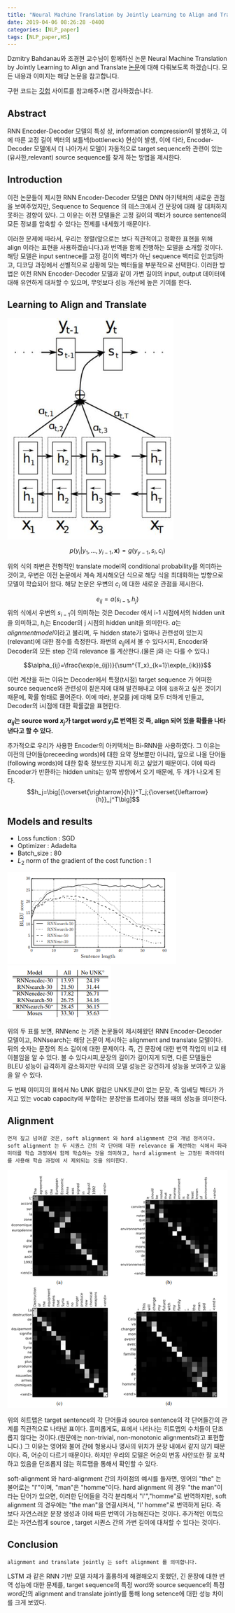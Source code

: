 ```yaml
---
title: "Neural Machine Translation by Jointly Learning to Align and Translate"
date: 2019-04-06 08:26:28 -0400
categories: [NLP_paper]
tags: [NLP_paper,HS]
---
```


Dzmitry Bahdanau와 조경현 교수님이 함께하신 논문 Neural Machine Translation by Jointly Learning to Align and Translate [논문](https://arxiv.org/abs/1409.0473)에 대해 다뤄보도록 하겠습니다. 모든 내용과 이미지는 해당 논문을 참고합니다.

구현 코드는 [깃헙](https://github.com/hskimim/Natural_language_Processing_self_study/tree/master/Attention_for_Seq2Seq) 사이트를 참고해주시면 감사하겠습니다.

## Abstract

RNN Encoder-Decoder 모델의 특성 상, information compression이 발생하고, 이에 따른 고정 길이 벡터의 보틀넥(bottleneck) 현상이 발생, 이에 다라, Encoder-Decoder 모델에서 더 나아가서 모델이 자동적으로 target sequence와 관련이 있는(유사한,relevant) source sequence를 찾게 하는 방법을 제시한다.

## Introduction

이전 논문들이 제시한 RNN Encoder-Decoder 모델은 DNN 아키텍처의 새로운 관점을 보여주었지만, Sequence to Sequence 의 테스크에서 긴 문장에 대해 잘 대처하지 못하는 경향이 있다. 그 이유는 이전 모델들은 고정 길이의 벡터가 source sentence의 모든 정보를 압축할 수 있다는 전제를 내세웠기 때문이다.

이러한 문제에 따라서, 우리는 정렬(앞으로는 보다 직관적이고 정확한 표현을 위해 align 이라는 표현을 사용하겠습니다.)과 번역을 함께 진행하는 모델을 소개할 것이다. 해당 모델은 input sentnece를 고정 길이의 벡터가 아닌 sequence 벡터로 인코딩하고, 디코딩 과정에서 선별적으로 상황에 맞는 벡터들을 부분적으로 선택한다. 이러한 방법은 이전 RNN Encoder-Decoder 모델과 같이 가변 길이의 input, output 데이터에 대해 유연하게 대처할 수 있으며, 무엇보다 성능 개선에 높은 기여를 한다.

## Learning to Align and Translate

<img src = "/images/post_img/markdown-img-paste-20190407214554342.png">

$$p(y_i\vert y_1,...,y_{i-1},\mathbf{x})=g(y_{y-1},s_i,c_i)$$

위의 식의 좌변은 전형적인 translate model의 conditional probability를 의미하는 것이고, 우변은 이전 논문에서 계속 제시해오던 식으로 해당 식을 최대화하는 방향으로 모델이 학습되어 왔다. 해당 논문은 우변의 $c_{i}$ 에 대한 새로운 관점을 제시한다.

$$e_{ij}=a(s_{i-1}, h_j)$$
위의 식에서 우변의 $s_{i-1}$이 의미하는 것은 Decoder 에서 i-1 시점에서의 hidden unit을 의미하고, $h_{i}$는 Encoder의 j 시점의 hidden unit을 의미한다. $a$는 $alignment model$이라고 불리며, 두 hidden state가 얼마나 관련성이 있는지(relevant)에 대한 점수를 측정한다. 좌변의 $e_{ij}$에서 볼 수 있다시피, Encoder와 Decoder의 모든 step 간의 relevance 를 계산한다.(물론 j와 i는 다를 수 있다.)

$$\alpha_{ij}=\frac{\exp(e_{ij})}{\sum^{T_x}_{k=1}\exp(e_{ik})}$$

이런 계산을 하는 이유는 Decoder에서 특정(t시점) target sequence 가 어떠한 source sequence와 관련성이 짙은지에 대해 발견해내고 이에 `집중`하고 싶은 것이기 때문에, 확률 형태로 풀어준다. 이에 따라, 분모를 j에 대해 모두 더하게 만들고, Decoder의 i시점에 대한 확률값을 표현한다.

**$\alpha_{ij}$는  source word $x_{j}$가 target word $y_{i}$로 번역된 것 즉, align 되어 있을 확률을 나타낸다고 할 수 있다.**

추가적으로 우리가 사용한 Encoder의 아키텍처는 Bi-RNN을 사용하였다. 그 이유는 이전의 단어들(preceeding words)에 대한 요약 정보뿐만 아니라, 앞으로 나올 단어들(following words)에 대한 함축 정보또한 지니게 하고 싶었기 때문이다. 이에 따라 Encoder가 반환하는 hidden units는 양쪽 방향에서 오기 때문에, 두 개가 나오게 된다.
$$h_j=\big[{\overset{\rightarrow}{h}}^T_j;{\overset{\leftarrow}{h}}_j^T\big]$$

## Models and results

- Loss function : SGD
- Optimizer : Adadelta
- Batch_size : 80
- $L_{2}$ norm of the gradient of the cost function : 1

<img src = "/images/post_img/markdown-img-paste-2019040721595613.png">
<img src = "/images/post_img/markdown-img-paste-20190407220148164.png">

위의 두 표를 보면, RNNenc 는 기존 논문들이 제시해왔던 RNN Encoder-Decoder 모델이고, RNNsearch는 해당 논문이 제시하는 alignment and translate 모델이다. 뒤의 숫자는 문장의 최소 길이에 대한 문제이다. 즉, 긴 문장에 대한 번역 작업의 비교 테이블임을 알 수 있다. 볼 수 있다시피,문장의 길이가 길어지게 되면, 다른 모델들은 BLEU 성능이 급격하게 감소하지만 우리의 모델 성능은 강건하게 성능을 보여주고 있음을 알 수 있다.

두 번째 이미지의 표에서 No UNK 컬럼은 UNK토큰이 없는 문장, 즉 임베딩 벡터가 가지고 있는 vocab capacity에 부합하는 문장만을 트레이닝 했을 때의 성능을 의미한다.

## Alignment
```
먼저 짚고 넘어갈 것은, soft alignment 와 hard alignment 간의 개념 정리이다. soft alignment 는 두 시퀀스 간의 각 단어에 대한 relevance 를 계산하는 식에서 파라미터를 학습 과정에서 함께 학습하는 것을 의미하고, hard alignment 는 고정된 파라미터를 사용해 학습 과정에 서 제외되는 것을 의미한다.
```

<img src = "/images/post_img/markdown-img-paste-20190407220050365.png">

위의 히트맵은 target sentence의 각 단어들과 source sentence의 각 단어들간의 관계를 직관적으로 나타낸 표이다. 흥미롭게도, 표에서 나타나는 히트맵의 수치들이 단조롭지 않다는 것이다.(원문에는 non-trivial, non-monotonic alignments라고 표현합니다.) 그 이유는 영어와 불어 간에 형용사나 명사의 위치가 문장 내에서 같지 않기 때문이다. 즉, 어순이 다르기 때문이다. 하지만 우리의 모델은 어순의 변동 사안또한 잘 포착하고 있음을 단조롭지 않는 히트맵을 통해서 확인할 수 있다.

soft-alignment 와 hard-alignment 간의 차이점의 예시를 들자면, 영어의 "the" 는 불어로는 "l'"이며, "man"은 "homme"이다. hard alignment 의 경우 "the man"이라는 단어가 있으면, 이러한 단어들을 각각 분리해서 "l'","homme"로 번역하지만, soft alignment 의 경우에는 "the man"을 연결시켜서, "l' homme"로 번역하게 된다. 즉 보다 자연스러운 문장 생성과 이에 따른 번역이 가능해진다는 것이다. 추가적인 이득으로는 자연스럽게 source , target 시퀀스 간의 가변 길이에 대처할 수 있다는 것이다.

## Conclusion

```
alignment and translate jointly 는 soft alignment 를 의미합니다.
```
LSTM 과 같은 RNN 기반 모델 자체가 훌륭하게 해결해오지 못했던, 긴 문장에 대한 번역 성능에 대한 문제를, target sequence의 특정 word와 source sequence의 특정 word간의 alignment and translate jointly를 통해 long setence에 대한 성능 차이를 크게 보였다.
